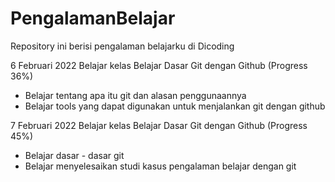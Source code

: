 # PengalamanBelajar
Repository ini berisi pengalaman belajarku di Dicoding

6 Februari 2022
Belajar kelas Belajar Dasar Git dengan Github (Progress 36%)
  * Belajar tentang apa itu git dan alasan penggunaannya
  * Belajar tools yang dapat digunakan untuk menjalankan git dengan github

7 Februari 2022
Belajar kelas Belajar Dasar Git dengan Github (Progress 45%)
  * Belajar dasar - dasar git
  * Belajar menyelesaikan studi kasus pengalaman belajar dengan git

